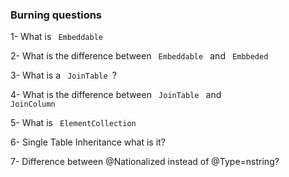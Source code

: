 ### Burning questions

1- What is <code> Embeddable </code>

2- What is the difference between <code> Embeddable </code> and <code> Embbeded </code>

3- What is a <code> JoinTable </code>? 

4- What is the difference between <code> JoinTable </code> and <code> JoinColumn </code>

5- What is <code> ElementCollection </code>

6- Single Table Inheritance  what is it? 

7- Difference between @Nationalized instead of @Type=nstring? 

